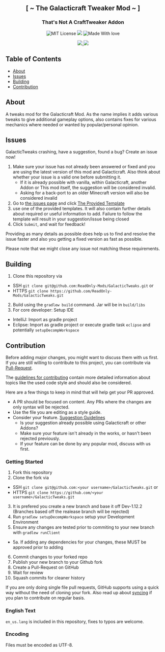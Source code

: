 
<h1 align="center">
  <br>
  <img src="https://i.imgur.com/ucMiR5q.png" alt="">
</h1>



<h2 align="center">[ ~ The Galacticraft Tweaker Mod ~ ]</h2>
<h3 align="center">That's Not A CraftTweaker Addon</h3>

<p align="center">
    <a href="https://github.com/ReadOnly-Mods/GalacticTweaks/blob/dev-1.12.2/LICENSE"></a>
    <img src="https://badgen.net/github/license/micromatch/micromatch"
         alt="MIT License">
    <a href=""></a>
    <img src="https://img.shields.io/github/v/release/ReadOnly-Mods/GalacticTweaks?style=flat-square&label=Release">
    <a href=""></a>
    <img src="https://badgen.net/badge/Made%20With/Love/pink"
         alt="Made With love">
</p>
<p align="center">
<a href="https://www.curseforge.com/minecraft/mc-mods/galactictweaks">
<img src="http://cf.way2muchnoise.eu/full_galactictweaks_downloads.svg">
<a href="https://www.curseforge.com/minecraft/mc-mods/galactictweaks">
<img src="http://cf.way2muchnoise.eu/versions/galactictweaks.svg">
</p></a>

## Table of Contents

* [About](#about)
* [Issues](#issues)
* [Building](#building)
* [Contribution](#contribution)

## About

A tweaks mod for the Galacticraft Mod. As the name implies it adds various tweaks to give additional gameplay options, also contains fixes for various mechanics where needed or wanted by popular/personal opinion.

## Issues

GalacticTweaks crashing, have a suggestion, found a bug?  Create an issue now!

1. Make sure your issue has not already been answered or fixed and you are using the latest version of this mod and Galacticraft. Also think about whether your issue is a valid one before submitting it.
    * If it is already possible with vanilla, within Galacticraft, another Addon or This mod itself, the suggestion will be considered invalid.
    * Asking for a back-port to an older Minecraft version will also be considered invalid
2. Go to [the issues page](https://github.com/ReadOnly-Mods/GalacticTweaks/issues) and click [The Provided Template](https://github.com/ReadOnly-Mods/GalacticTweaks/issues/new/choose)
3. use one of the provided templates. It will also contain further details about required or useful information to add. Failure to follow the template will result in your suggestion/issue being closed
4. Click `Submit`, and wait for feedback!

Providing as many details as possible does help us to find and resolve the issue faster and also you getting a fixed version as fast as possible.

Please note that we might close any issue not matching these requirements.

## Building

1. Clone this repository via 
  - SSH `git clone git@github.com:ReadOnly-Mods/GalacticTweaks.git` or 
  - HTTPS `git clone https://github.com/ReadOnly-Mods/GalacticTweaks.git`
2. Build using the `gradlew build` command. Jar will be in `build/libs`
3. For core developer: Setup IDE
  - IntelliJ: Import as gradle project
  - Eclipse: Import as gradle project or execute gradle task `eclipse` and potentially `setupDecompWorkspace`

## Contribution

Before adding major changes, you might want to discuss them with us first.
If you are still willing to contribute to this project, you can contribute via [Pull-Request](https://help.github.com/articles/creating-a-pull-request).

The [guidelines for contributing](https://github.com/ReadOnly-Mods/GalacticTweaks/blob/dev-1.12.2/CONTRIBUTING.md) contain more detailed information about topics like the used code style and should also be considered.

Here are a few things to keep in mind that will help get your PR approved.

* A PR should be focused on content. Any PRs where the changes are only syntax will be rejected.
* Use the file you are editing as a style guide.
* Consider your feature. [Suggestion Guidelines](http://ae-mod.info/Suggestion-Guidelines/)
  - Is your suggestion already possible using Galacticraft or other Addons?
  - Make sure your feature isn't already in the works, or hasn't been rejected previously.
  - If your feature can be done by any popular mod, discuss with us first.

### Getting Started

1. Fork this repository
2. Clone the fork via
  * SSH `git clone git@github.com:<your username>/GalacticTweaks.git` or 
  * HTTPS `git clone https://github.com/<your username>/GalacticTweaks.git`
3. It is prefered you create a new branch and base it off Dev-1.12.2 (Branches based off the realease branch will be rejected)
4. Run `gradlew setupDecompWorkspace` setup your Development Environment
5. Ensure any changes are tested prior to commiting to your new branch with `gradlew runClient`
 - 5a. If adding any dependencies for your changes, these MUST be approved prior to adding
6. Commit changes to your forked repo
7. Publish your new branch to your Github fork
8. Create a Pull-Request on GitHub
9. Wait for review
10. Squash commits for cleaner history

If you are only doing single file pull requests, GitHub supports using a quick way without the need of cloning your fork. Also read up about [syncing](https://help.github.com/articles/syncing-a-fork) if you plan to contribute on regular basis.

### English Text

`en_us.lang` is included in this repository, fixes to typos are welcome.

### Encoding

Files must be encoded as UTF-8.

